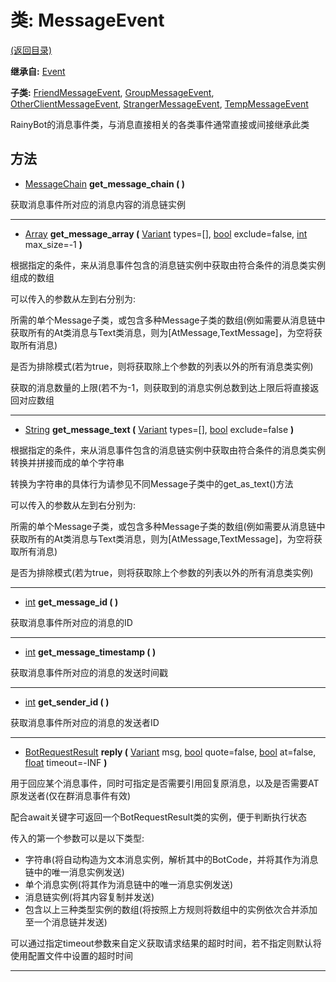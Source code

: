 # 类: MessageEvent

[(返回目录)](./)

**继承自:** [Event](Event.md)

**子类:** [FriendMessageEvent](FriendMessageEvent.md), [GroupMessageEvent](GroupMessageEvent.md), [OtherClientMessageEvent](OtherClientMessageEvent.md), [StrangerMessageEvent](StrangerMessageEvent.md), [TempMessageEvent](TempMessageEvent.md)

RainyBot的消息事件类，与消息直接相关的各类事件通常直接或间接继承此类

## 方法

* [MessageChain](MessageChain.md) **get\_message\_chain ( )**

获取消息事件所对应的消息内容的消息链实例

***

* [Array](https://docs.godotengine.org/en/latest/classes/class\_array.html) **get\_message\_array (** [Variant](https://docs.godotengine.org/en/latest/classes/class\_variant.html) types=\[], [bool](https://docs.godotengine.org/en/latest/classes/class\_bool.html) exclude=false, [int](https://docs.godotengine.org/en/latest/classes/class\_int.html) max\_size=-1 **)**

根据指定的条件，来从消息事件包含的消息链实例中获取由符合条件的消息类实例组成的数组

可以传入的参数从左到右分别为:

所需的单个Message子类，或包含多种Message子类的数组(例如需要从消息链中获取所有的At类消息与Text类消息，则为\[AtMessage,TextMessage]，为空将获取所有消息)

是否为排除模式(若为true，则将获取除上个参数的列表以外的所有消息类实例)

获取的消息数量的上限(若不为-1，则获取到的消息实例总数到达上限后将直接返回对应数组

***

* [String](https://docs.godotengine.org/en/latest/classes/class\_string.html) **get\_message\_text (** [Variant](https://docs.godotengine.org/en/latest/classes/class\_variant.html) types=\[], [bool](https://docs.godotengine.org/en/latest/classes/class\_bool.html) exclude=false **)**

根据指定的条件，来从消息事件包含的消息链实例中获取由符合条件的消息类实例转换并拼接而成的单个字符串

转换为字符串的具体行为请参见不同Message子类中的get\_as\_text()方法

可以传入的参数从左到右分别为:

所需的单个Message子类，或包含多种Message子类的数组(例如需要从消息链中获取所有的At类消息与Text类消息，则为\[AtMessage,TextMessage]，为空将获取所有消息)

是否为排除模式(若为true，则将获取除上个参数的列表以外的所有消息类实例)

***

* [int](https://docs.godotengine.org/en/latest/classes/class\_int.html) **get\_message\_id ( )**

获取消息事件所对应的消息的ID

***

* [int](https://docs.godotengine.org/en/latest/classes/class\_int.html) **get\_message\_timestamp ( )**

获取消息事件所对应的消息的发送时间戳

***

* [int](https://docs.godotengine.org/en/latest/classes/class\_int.html) **get\_sender\_id ( )**

获取消息事件所对应的消息的发送者ID

***

* [BotRequestResult](BotRequestResult.md) **reply (** [Variant](https://docs.godotengine.org/en/latest/classes/class\_variant.html) msg, [bool](https://docs.godotengine.org/en/latest/classes/class\_bool.html) quote=false, [bool](https://docs.godotengine.org/en/latest/classes/class\_bool.html) at=false, [float](https://docs.godotengine.org/en/latest/classes/class\_float.html) timeout=-INF **)**

用于回应某个消息事件，同时可指定是否需要引用回复原消息，以及是否需要AT原发送者(仅在群消息事件有效)

配合await关键字可返回一个BotRequestResult类的实例，便于判断执行状态

传入的第一个参数可以是以下类型:

* 字符串(将自动构造为文本消息实例，解析其中的BotCode，并将其作为消息链中的唯一消息实例发送)
* 单个消息实例(将其作为消息链中的唯一消息实例发送)
* 消息链实例(将其内容复制并发送)
* 包含以上三种类型实例的数组(将按照上方规则将数组中的实例依次合并添加至一个消息链并发送)

可以通过指定timeout参数来自定义获取请求结果的超时时间，若不指定则默认将使用配置文件中设置的超时时间

***
